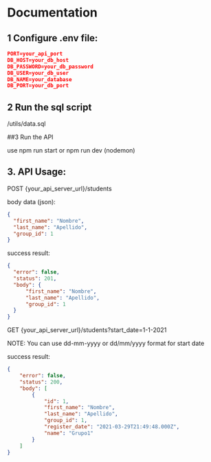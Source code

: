 # Documentation  


## 1 Configure .env file:  

```json
PORT=your_api_port
DB_HOST=your_db_host
DB_PASSWORD=your_db_password
DB_USER=your_db_user
DB_NAME=your_database
DB_PORT=your_db_port

```

## 2 Run the sql script 

/utils/data.sql

##3 Run the API

  use npm run start or npm run dev (nodemon)

## 3. API Usage:  

POST {your_api_server_url}/students

body data (json):
```json
{
  "first_name": "Nombre",
  "last_name": "Apellido",
  "group_id": 1
}

```

success result: 

```json
{
  "error": false,
  "status": 201,
  "body": {
      "first_name": "Nombre",
      "last_name": "Apellido",
      "group_id": 1
  }
}
```

GET {your_api_server_url}/students?start_date=1-1-2021

NOTE: You can use dd-mm-yyyy or dd/mm/yyyy format for start date

success result:

```json
{
    "error": false,
    "status": 200,
    "body": [
        {
            "id": 1,
            "first_name": "Nombre",
            "last_name": "Apellido",
            "group_id": 1,
            "register_date": "2021-03-29T21:49:48.000Z",
            "name": "Grupo1"
        }
    ]
}
```
